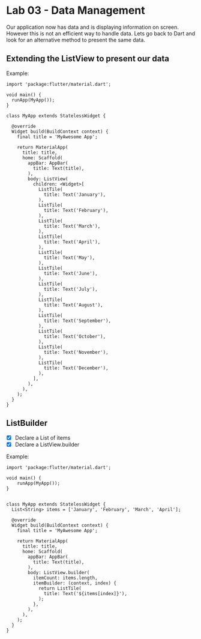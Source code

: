# Lab 03 - Data Management

Our application now has data and is displaying information on screen.
However this is not an efficient way to handle data.
Lets go back to Dart and look for an alternative method to present the same data.

##  Extending the ListView to present our data

Example: 
```
import 'package:flutter/material.dart';

void main() {
  runApp(MyApp());
}

class MyApp extends StatelessWidget {

  @override
  Widget build(BuildContext context) {
    final title = 'MyAwesome App';

    return MaterialApp(
      title: title,
      home: Scaffold(
        appBar: AppBar(
          title: Text(title),
        ),
        body: ListView(
          children: <Widget>[
            ListTile(
              title: Text('January'),
            ),
            ListTile(
              title: Text('February'),
            ),
            ListTile(
              title: Text('March'),
            ),
            ListTile(
              title: Text('April'),
            ),
            ListTile(
              title: Text('May'),
            ),
            ListTile(
              title: Text('June'),
            ),
            ListTile(
              title: Text('July'),
            ),
            ListTile(
              title: Text('August'),
            ),
            ListTile(
              title: Text('September'),
            ),
            ListTile(
              title: Text('October'),
            ),
            ListTile(
              title: Text('November'),
            ),
            ListTile(
              title: Text('December'),
            ),
          ],
        ),
      ),
    );
  }
}
```


## ListBuilder



- [x] Declare a List of items
- [x] Declare a ListView.builder

Example:

```
import 'package:flutter/material.dart';

void main() {
    runApp(MyApp());
}


class MyApp extends StatelessWidget {
  List<String> items = ['January', 'February', 'March', 'April'];

  @override
  Widget build(BuildContext context) {
    final title = 'MyAwesome App';

    return MaterialApp(
      title: title,
      home: Scaffold(
        appBar: AppBar(
          title: Text(title),
        ),
        body: ListView.builder(
          itemCount: items.length,
          itemBuilder: (context, index) {
            return ListTile(
              title: Text('${items[index]}'),
            );
          },
        ),
      ),
    );
  }
}
```
